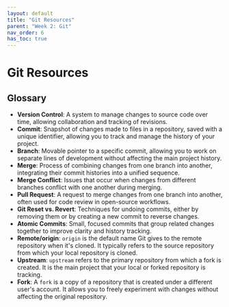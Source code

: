 ```yaml
---
layout: default
title: "Git Resources"
parent: "Week 2: Git"
nav_order: 6
has_toc: true
---
```


# Git Resources

## Glossary

- **Version Control**: A system to manage changes to source code over time, allowing collaboration and tracking of revisions.
- **Commit**:  Snapshot of changes made to files in a repository, saved with a unique identifier, allowing you to track and manage the history of your project.
- **Branch**: Movable pointer to a specific commit, allowing you to work on separate lines of development without affecting the main project history.
- **Merge**: Process of combining changes from one branch into another, integrating their commit histories into a unified sequence.
- **Merge Conflict**: Issues that occur when changes from different branches conflict with one another during merging.
- **Pull Request**: A request to merge changes from one branch into another, often used for code review in open-source workflows.
- **Git Reset vs. Revert**: Techniques for undoing commits, either by removing them or by creating a new commit to reverse changes.
- **Atomic Commits**: Small, focused commits that group related changes together to improve clarity and history tracking.
- **Remote/origin**: `origin` is the default name Git gives to the remote repository when it's cloned. It typically refers to the source repository from which your local repository is cloned.
- **Upstream**: `upstream` refers to the primary repository from which a fork is created. It is the main project that your local or forked repository is tracking.
- **Fork**: A `fork` is a copy of a repository that is created under a different user's account. It allows you to freely experiment with changes without affecting the original repository.
